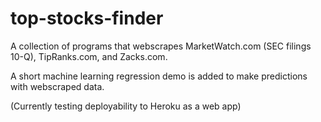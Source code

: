 # top-stocks-finder
A collection of programs that webscrapes MarketWatch.com (SEC filings 10-Q), TipRanks.com, and Zacks.com.

A short machine learning regression demo is added to make predictions with webscraped data.

(Currently testing deployability to Heroku as a web app)
